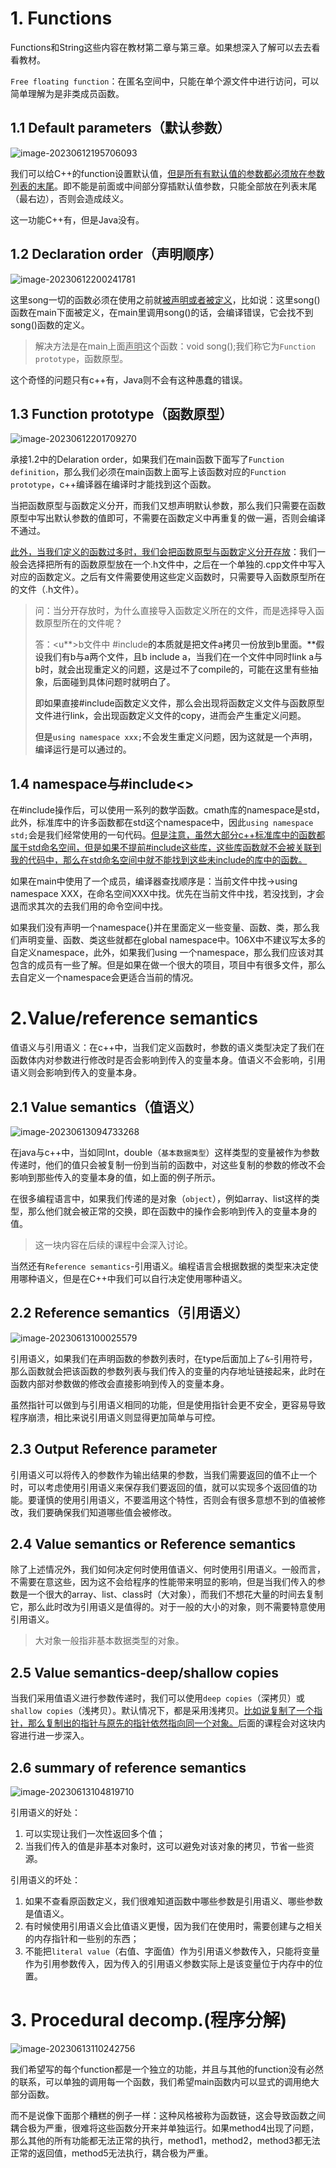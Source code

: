 # 1. Functions

Functions和String这些内容在教材第二章与第三章。如果想深入了解可以去去看看教材。

`Free floating function`：在匿名空间中，只能在单个源文件中进行访问，可以简单理解为是非类成员函数。

## 1.1 Default parameters（默认参数）

![image-20230612195706093](https://s2.loli.net/2023/06/12/s7h6AtB8fTDr2oz.png)

我们可以给C++的function设置默认值，<u>但是所有有默认值的参数都必须放在参数列表的末尾</u>。即不能是前面或中间部分穿插默认值参数，只能全部放在列表末尾（最右边），否则会造成歧义。

这一功能C++有，但是Java没有。

## 1.2 Declaration order（声明顺序）

![image-20230612200241781](https://s2.loli.net/2023/06/12/YZxCn7baziwJEMT.png)

这里song一切的函数必须在使用之前就<u>被声明或者被定义</u>，比如说：这里song()函数在main下面被定义，在main里调用song()的话，会编译错误，它会找不到song()函数的定义。

> 解决方法是在main上面<u>声明</u>这个函数：void song();我们称它为`Function prototype`，函数原型。

这个奇怪的问题只有c++有，Java则不会有这种愚蠢的错误。

## 1.3 Function prototype（函数原型）

![image-20230612201709270](https://s2.loli.net/2023/06/12/EgQ7hOBz2rLY6bP.png)

承接1.2中的Delaration order，如果我们在main函数下面写了`Function definition`，那么我们必须在main函数上面写上该函数对应的`Function prototype`，c++编译器在编译时才能找到这个函数。

当把函数原型与函数定义分开，而我们又想声明默认参数，那么我们只需要在函数原型中写出默认参数的值即可，不需要在函数定义中再重复的做一遍，否则会编译不通过。

<u>此外，当我们定义的函数过多时，我们会把函数原型与函数定义分开存放</u>：我们一般会选择把所有的函数原型放在一个.h文件中，之后在一个单独的.cpp文件中写入对应的函数定义。之后有文件需要使用这些定义函数时，只需要导入函数原型所在的文件（.h文件）。

> 问：当分开存放时，为什么直接导入函数定义所在的文件，而是选择导入函数原型所在的文件呢？
>
> 答：<u**>b文件中 #include<a>的本质就是把文件a拷贝一份放到b里面。**</u>假设我们有b与a两个文件，且b include a，当我们在一个文件中同时link a与b时，就会出现重定义的问题，这是过不了compile的，可能在这里有些抽象，后面碰到具体问题时就明白了。
>
> 即如果直接#include函数定义文件，那么会出现将函数定义文件与函数原型文件进行link，会出现函数定义文件的copy，进而会产生重定义问题。
>
> 但是`using namespace xxx;`不会发生重定义问题，因为这就是一个声明，编译运行是可以通过的。

## 1.4 namespace与#include<>

在#include<cmath>操作后，可以使用一系列的数学函数。cmath库的namespace是std，此外，标准库中的许多函数都在std这个namespace中，因此`using namespace std;`会是我们经常使用的一句代码。<u>但是注意，虽然大部分c++标准库中的函数都属于std命名空间，但是如果不提前#include这些库，这些库函数就不会被关联到我的代码中，那么在std命名空间中就不能找到这些未include的库中的函数。</u>

如果在main中使用了一个成员，编译器查找顺序是：当前文件中找->using namespace XXX，在命名空间XXX中找。优先在当前文件中找，若没找到，才会退而求其次的去我们用的命令空间中找。

如果我们没有声明一个namespace{}并在里面定义一些变量、函数、类，那么我们声明变量、函数、类这些就都在global namespace中。106X中不建议写太多的自定义namespace，此外，如果我们using 一个namespace，那么我们应该对其包含的成员有一些了解。但是如果在做一个很大的项目，项目中有很多文件，那么去自定义一个namespace会更适合当前的情况。

# 2.Value/reference semantics

值语义与引用语义：在c++中，当我们定义函数时，参数的语义类型决定了我们在函数体内对参数进行修改时是否会影响到传入的变量本身。值语义不会影响，引用语义则会影响到传入的变量本身。

## 2.1 Value semantics（值语义）

![image-20230613094733268](https://s2.loli.net/2023/06/13/QhgzLROJ2m9HCvo.png)

在java与c++中，当如同Int，double（`基本数据类型`）这样类型的变量被作为参数传递时，他们的值只会被复制一份到当前的函数中，对这些复制的参数的修改不会影响到那些传入的变量本身的值，如上面的例子所示。

在很多编程语言中，如果我们传递的是对象（`object`），例如array、list这样的类型，那么他们就会被正常的交换，即在函数中的操作会影响到传入的变量本身的值。

> 这一块内容在后续的课程中会深入讨论。

当然还有`Reference semantics`-引用语义。编程语言会根据数据的类型来决定使用哪种语义，但是在C++中我们可以自行决定使用哪种语义。

## 2.2 Reference semantics（引用语义）

![image-20230613100025579](https://s2.loli.net/2023/06/13/plgBd8viI9K2JTR.png)

引用语义，如果我们在声明函数的参数列表时，在type后面加上了`&`-引用符号，那么函数就会把该函数的参数列表与我们传入的变量的内存地址链接起来，此时在函数内部对参数做的修改会直接影响到传入的变量本身。

虽然指针可以做到与引用语义相同的功能，但是使用指针会更不安全，更容易导致程序崩溃，相比来说引用语义则显得更加简单与可控。

## 2.3 Output Reference parameter

引用语义可以将传入的参数作为输出结果的参数，当我们需要返回的值不止一个时，可以考虑使用引用语义来保存我们要返回的值，就可以实现多个返回值的功能。要谨慎的使用引用语义，不要滥用这个特性，否则会有很多意想不到的值被修改，我们要确保我们知道哪些值会被修改。

## 2.4 Value semantics or Reference semantics

除了上述情况外，我们如何决定何时使用值语义、何时使用引用语义。一般而言，不需要在意这些，因为这不会给程序的性能带来明显的影响，但是当我们传入的参数是一个很大的array、list、class时（大对象），而我们不想花大量的时间去复制它，那么此时改为引用语义是值得的。对于一般的大小的对象，则不需要特意使用引用语义。

> 大对象一般指非基本数据类型的对象。

## 2.5 Value semantics-deep/shallow copies

当我们采用值语义进行参数传递时，我们可以使用`deep copies`（深拷贝）或`shallow copies`（浅拷贝）。默认情况下，都是采用浅拷贝。<u>比如说复制了一个指针，那么复制出的指针与原先的指针依然指向同一个对象。</u>后面的课程会对这块内容进行进一步深入。

## 2.6 summary of reference semantics

![image-20230613104819710](https://s2.loli.net/2023/06/13/RYOrXpGJDUktzKa.png)

引用语义的好处：

1. 可以实现让我们一次性返回多个值；
2. 当我们传入的值是非基本对象时，这可以避免对该对象的拷贝，节省一些资源。

引用语义的坏处：

1. 如果不查看原函数定义，我们很难知道函数中哪些参数是引用语义、哪些参数是值语义。
2. 有时候使用引用语义会比值语义更慢，因为我们在使用时，需要创建与之相关的内存指针和一些别的东西；
3. 不能把`literal value`（右值、字面值）作为引用语义参数传入，只能将变量作为引用参数传入，因为传入的引用语义参数实际上是该变量位于内存中的位置。

# 3. Procedural decomp.(程序分解)

![image-20230613110242756](https://s2.loli.net/2023/06/13/q125JWf4hiPEXdr.png)

我们希望写的每个function都是一个独立的功能，并且与其他的function没有必然的联系，可以单独的调用每一个函数，我们希望main函数内可以显式的调用绝大部分函数。

而不是说像下面那个糟糕的例子一样：这种风格被称为函数链，这会导致函数之间耦合极为严重，很难将这些函数分开来并单独运行。如果method4出现了问题，那么其他的所有功能都无法正常的执行，method1，method2，method3都无法正常的返回值，method5无法执行，耦合极为严重。
